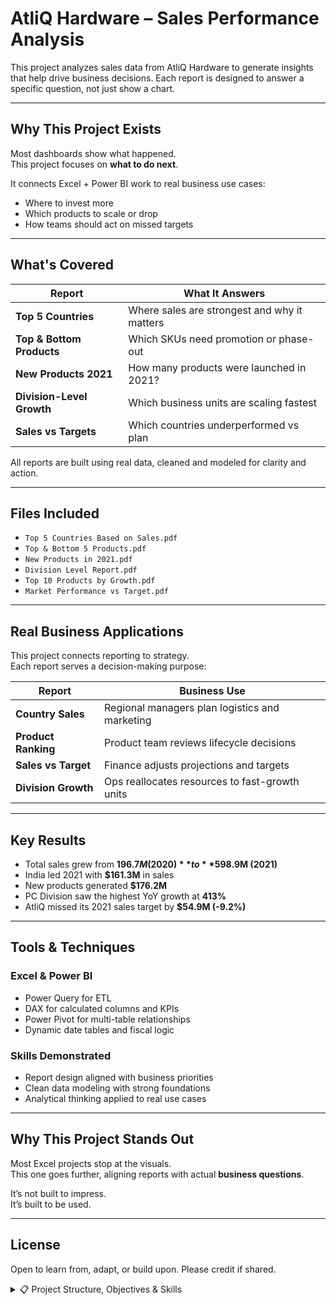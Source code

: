 
# AtliQ Hardware – Sales Performance Analysis

This project analyzes sales data from AtliQ Hardware to generate insights that help drive business decisions. Each report is designed to answer a specific question, not just show a chart.

---

## Why This Project Exists

Most dashboards show what happened.  
This project focuses on **what to do next**.

It connects Excel + Power BI work to real business use cases:
- Where to invest more
- Which products to scale or drop
- How teams should act on missed targets

---

## What's Covered

| Report | What It Answers |
|--------|------------------|
| **Top 5 Countries** | Where sales are strongest and why it matters |
| **Top & Bottom Products** | Which SKUs need promotion or phase-out |
| **New Products 2021** | How many products were launched in 2021? |
| **Division-Level Growth** | Which business units are scaling fastest |
| **Sales vs Targets** | Which countries underperformed vs plan |

All reports are built using real data, cleaned and modeled for clarity and action.

---

## Files Included

- `Top 5 Countries Based on Sales.pdf`  
- `Top & Bottom 5 Products.pdf`  
- `New Products in 2021.pdf`  
- `Division Level Report.pdf`  
- `Top 10 Products by Growth.pdf`  
- `Market Performance vs Target.pdf`

---

## Real Business Applications

This project connects reporting to strategy.  
Each report serves a decision-making purpose:

| Report | Business Use |
|--------|--------------|
| **Country Sales** | Regional managers plan logistics and marketing |
| **Product Ranking** | Product team reviews lifecycle decisions |
| **Sales vs Target** | Finance adjusts projections and targets |
| **Division Growth** | Ops reallocates resources to fast-growth units |

---

## Key Results

- Total sales grew from **$196.7M (2020)** to **$598.9M (2021)**
- India led 2021 with **$161.3M** in sales
- New products generated **$176.2M**
- PC Division saw the highest YoY growth at **413%**
- AtliQ missed its 2021 sales target by **$54.9M (-9.2%)**

---

## Tools & Techniques

### Excel & Power BI
- Power Query for ETL
- DAX for calculated columns and KPIs
- Power Pivot for multi-table relationships
- Dynamic date tables and fiscal logic

### Skills Demonstrated
- Report design aligned with business priorities
- Clean data modeling with strong foundations
- Analytical thinking applied to real use cases

---

## Why This Project Stands Out

Most Excel projects stop at the visuals.  
This one goes further, aligning reports with actual **business questions**.

It’s not built to impress.  
It’s built to be used.

---

## License

Open to learn from, adapt, or build upon. Please credit if shared.


<details>
<summary>📋 Project Structure, Objectives & Skills</summary>

---

### Sales Report

**Project Objectives:**
- Create a Customer Performance Report  
- Compare Market Performance vs Sales Targets  

**Purpose:**  
Help businesses monitor and evaluate sales activities.

**Why it Matters:**  
Identify sales patterns and track KPIs.

**Business Use:**  
- Determine customer discounts  
- Support negotiations  
- Identify expansion opportunities

---

### Technical Skills Demonstrated

- ETL process using Power Query  
- Generating dynamic date tables  
- Data modeling in Power Pivot  
- Merging external datasets into the model  
- DAX for calculated columns and KPIs  

---

### Soft Skills Applied

- Deep understanding of sales reports  
- Empathetic report design for business users  
- Optimization and fine-tuning of reporting logic  
- Systematic, structured approach to report building  

</details>
